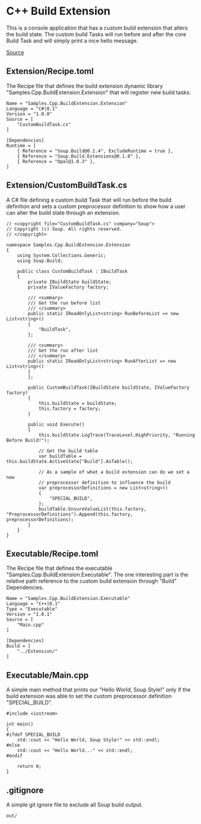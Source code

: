# C++ Build Extension
This is a console application that has a custom build extension that alters the build state. The custom build Tasks will run before and after the core Build Task and will simply print a nice hello message.

[Source](https://github.com/SoupBuild/Soup/tree/main/Samples/Cpp/SimpleBuildExtension)

## Extension/Recipe.toml
The Recipe file that defines the build extension dynamic library "Samples.Cpp.BuildExtension.Extension" that will register new build tasks.
```
Name = "Samples.Cpp.BuildExtension.Extension"
Language = "C#|0.1"
Version = "1.0.0"
Source = [
    "CustomBuildTask.cs"
]

[Dependencies]
Runtime = [
    { Reference = "Soup.Build@0.1.4", ExcludeRuntime = true },
    { Reference = "Soup.Build.Extensions@0.1.8" },
    { Reference = "Opal@1.0.3" },
]
```

## Extension/CustomBuildTask.cs
A C# file defining a custom build Task that will run before the build definition and sets a custom preprocessor definition to show how a user can alter the build state through an extension.
```
// <copyright file="CustomBuildTask.cs" company="Soup">
// Copyright (c) Soup. All rights reserved.
// </copyright>

namespace Samples.Cpp.BuildExtension.Extension
{
    using System.Collections.Generic;
    using Soup.Build;

    public class CustomBuildTask : IBuildTask
    {
        private IBuildState buildState;
        private IValueFactory factory;

        /// <summary>
        /// Get the run before list
        /// </summary>
        public static IReadOnlyList<string> RunBeforeList => new List<string>()
        {
            "BuildTask",
        };

        /// <summary>
        /// Get the run after list
        /// </summary>
        public static IReadOnlyList<string> RunAfterList => new List<string>()
        {
        };

        public CustomBuildTask(IBuildState buildState, IValueFactory factory)
        {
            this.buildState = buildState;
            this.factory = factory;
        }

        public void Execute()
        {
            this.buildState.LogTrace(TraceLevel.HighPriority, "Running Before Build!");

            // Get the build table
            var buildTable = this.buildState.ActiveState["Build"].AsTable();

            // As a sample of what a build extension can do we set a new
            // preprocessor definition to influence the build
            var preprocessorDefinitions = new List<string>()
            {
                "SPECIAL_BUILD",
            };
            buildTable.EnsureValueList(this.factory, "PreprocessorDefinitions").Append(this.factory, preprocessorDefinitions);
        }
    }
}
```

## Executable/Recipe.toml
The Recipe file that defines the executable "Samples.Cpp.BuildExtension.Executable". The one interesting part is the relative path reference to the custom build extension through "Build" Dependencies.
```
Name = "Samples.Cpp.BuildExtension.Executable"
Language = "C++|0.1"
Type = "Executable"
Version = "1.0.1"
Source = [
    "Main.cpp"
]

[Dependencies]
Build = [
    "../Extension/"
]

```

## Executable/Main.cpp
A simple main method that prints our "Hello World, Soup Style!" only if the build extension was able to set the custom preprocessor definition "SPECIAL_BUILD".
```
#include <iostream>

int main()
{
#ifdef SPECIAL_BUILD
    std::cout << "Hello World, Soup Style!" << std::endl;
#else
    std::cout << "Hello World..." << std::endl;
#endif

    return 0;
}

```

## .gitignore
A simple git ignore file to exclude all Soup build output.
```
out/
```
